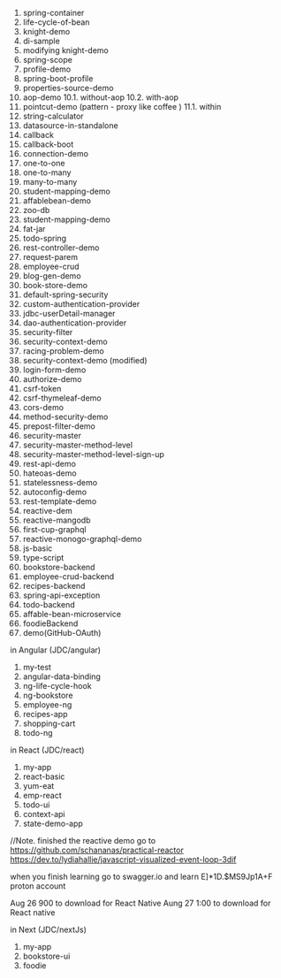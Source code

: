 1. spring-container
2. life-cycle-of-bean
3. knight-demo
4. di-sample
5. modifying knight-demo
6. spring-scope
7. profile-demo
8. spring-boot-profile
9. properties-source-demo
10. aop-demo
	10.1. without-aop
	10.2. with-aop
11. pointcut-demo (pattern - proxy like coffee )
	11.1. within
12. string-calculator
13. datasource-in-standalone
14. callback 
15. callback-boot
16. connection-demo
17. one-to-one
18. one-to-many
19. many-to-many
20. student-mapping-demo <Optional>
21. affablebean-demo <Optional>
22. zoo-db
23. student-mapping-demo
24. fat-jar
25. todo-spring
26. rest-controller-demo
27. request-parem
28. employee-crud
29. blog-gen-demo
30. book-store-demo
31. default-spring-security
32. custom-authentication-provider
33. jdbc-userDetail-manager
34. dao-authentication-provider
35. security-filter
36. security-context-demo
37. racing-problem-demo
38. security-context-demo (modified)
39. login-form-demo
40. authorize-demo
41. csrf-token
42. csrf-thymeleaf-demo
43. cors-demo
44. method-security-demo
45. prepost-filter-demo
46. security-master
47. security-master-method-level
48. security-master-method-level-sign-up
49. rest-api-demo
50. hateoas-demo
51. statelessness-demo
52. autoconfig-demo
53. rest-template-demo
54. reactive-dem
55. reactive-mangodb
56. first-cup-graphql
57. reactive-monogo-graphql-demo
58. js-basic
59. type-script
60. bookstore-backend
61. employee-crud-backend
62. recipes-backend
63. spring-api-exception
64. todo-backend
65. affable-bean-microservice
66. foodieBackend
67. demo(GitHub-OAuth)



in Angular (JDC/angular)
1. my-test
2. angular-data-binding
3. ng-life-cycle-hook
4. ng-bookstore
5. employee-ng
6. recipes-app
7. shopping-cart
8. todo-ng

in React (JDC/react)
1. my-app
2. react-basic
3. yum-eat
4. emp-react
5. todo-ui
6. context-api
7. state-demo-app

//Note. finished the reactive demo go to https://github.com/schananas/practical-reactor
https://dev.to/lydiahallie/javascript-visualized-event-loop-3dif


when you finish learning go to swagger.io and learn
E]*1D.$MS9Jp1A+F proton account

Aug 26 900 to download for React Native
Aung 27 1:00 to download for React native

in Next (JDC/nextJs)
1. my-app
2. bookstore-ui
3. foodie
